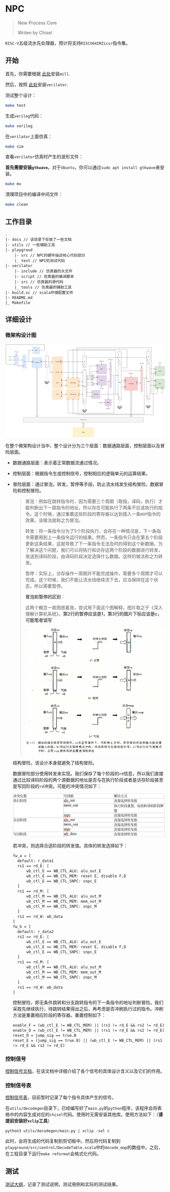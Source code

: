 NPC
=======================

> New Process Core
>
> Writen by Chisel

`RISC-V`五级流水先处理器，预计将支持`RISCV64IMZicsr`指令集。

## 开始

首先，你需要根据 [此处](https://com-lihaoyi.github.io/mill)安装`mill`.

然后，按照 [此处](https://verilator.org/guide/latest/install.html)安装`verilator`.

测试整个设计：
```bash
make test
```

生成`verilog`代码：
```bash
make verilog
```

在`verilator`上面仿真：

```bash
make sim
```

查看`verilator`仿真时产生的波形文件：

**首先需要安装`gtkwave`**。对于`Ubuntu`，你可以通过`sudo apt install gtkwave`来安装。

```bash
make mv
```

清理项目中的编译中间文件：

```bash
make clean
```

## 工作目录

```
.
|- docs // 该目录下存放了一些文档
|- utils // 一些辅助工具
|- playgroud
	|- src // NPC的硬件描述核心代码部分
	|_ test // NPC的测试代码
|- verilator
	|- include // 仿真器的头文件
	|- script // 仿真器的编译脚本
	|- src // 仿真器的源代码
	|_ tools // 仿真器的辅助工具
|- build.sc // scala环境配置文件
|- README.md
|_ Makefile
```

## 详细设计

### 微架构设计图

![微架构设计图](./docs/微架构设计.png)

在整个微架构设计当中，整个设计分为三个层面：数据通路层面，控制层面以及冒险层面。

- 数据通路层面：表示着正常数据流通过情况。

- 控制层面：根据指令生成控制信号，控制相应的逻辑单元的运算结果。

- 冒险层面：通过冒泡，转发，暂停等手段，防止流水线发生结构冒险，数据冒险和控制冒险。

  > 冒泡：例如在跳转指令时，因为需要三个周期（取指，译码，执行）才能判断出下一跳指令的地址，所以存在可能执行了两条不应该执行的指令。这个时候，通过重置这些阶段的寄存器以达到插入一条`NOP`指令的效果。该做法就称之为冒泡。
  >
  > 转发：将一条指令分为了5个阶段执行，会存在一种情况是，下一条指令需要用到上一条指令运行的结果。然而，一条指令只会在第五个阶段更新这条结果，这就导致了下一条指令无法及时的得到这个新数据。为了解决这个问题，我们可以将执行和访存这两个阶段的数据进行转发，发送到译码阶段，由译码阶段决定选择什么数据。这样的做法称之为转发。
  >
  > 暂停：实际上，访存操作一周期并不能完成操作，需要多个周期才可以完成。这个时候，我们不能让流水线继续流下去，应当保持在这个状态，所以需要暂停。
  >
  > **冒泡和暂停的区别**：
  >
  > 这两个概念一直困惑着我，尝试用下面这个图解释，图片取之于《深入理解计算机系统》。**第2行的暂停应该是1，第3行的图片下标应该是c，可能笔者误写**
  >
  > ![image-20230728192054978](https://raw.githubusercontent.com/YEWPO/yewpoblogonlinePic/main/image-20230728192054978.png)
  
  结构冒险，该设计本身就避免了结构冒险。
  
  数据冒险部分使用转发来实现。我们保存了每个阶段的`rd`信息，所以我们直接通过比较译码阶段的两个源数据的地址是否与在执行阶段或者是访存阶段甚至是写回阶段的`rd`冲突。可能的冲突情况如下：
  
  ![image-20230731100439670](https://raw.githubusercontent.com/YEWPO/yewpoblogonlinePic/main/image-20230731100439670.png)
  
  若冲突，则选择合适阶段的转发值。具体的转发选择如下：
  
  ```
  fw_a = [
  	default: r_data1
  	rs1 == rd_E: [
  		wb_ctl_E == WB_CTL_ALU: alu_out_E
  		wb_ctl_E == WB_CTL_MEM: reset E, disable F,D
  		wb_ctl_E == WB_CTL_SNPC: snpc_E
  	]
  	rs1 == rd_M: [
  		wb_ctl_M == WB_CTL_ALU: alu_out_M
  		wb_ctl_M == WB_CTL_MEM: mem_out_M
  		wb_ctl_M == WB_CTL_SNPC: snpc_M
  	]
  	rs1 == rd_W: wb_data
  ]
  fw_b = [
  	default: r_data2
  	rs2 == rd_E: [
  		wb_ctl_E == WB_CTL_ALU: alu_out_E
  		wb_ctl_E == WB_CTL_MEM: reset E, disable F,D
  		wb_ctl_E == WB_CTL_SNPC: snpc_E
  	]
  	rs1 == rd_M: [
  		wb_ctl_M == WB_CTL_ALU: alu_out_M
  		wb_ctl_M == WB_CTL_MEM: mem_out_M
  		wb_ctl_M == WB_CTL_SNPC: snpc_M
  	]
  	rs1 == rd_W: wb_data
  ]
  ```
  
  控制冒险，即无条件跳转和分支跳转指令的下一条指令的地址判断冒险。我们采取先继续执行，待跳转结果得出之后，再考虑是否冲刷执行过的指令。冲刷方法是重置相应阶段的寄存器。重置控制如下：
  
  ```
  enable_F = (wb_ctl_E != WB_CTL_MEM) || (rs1 != rd_E && rs2 != rd_E)
  enable_D = (wb_ctl_E != WB_CTL_MEM) || (rs1 != rd_E && rs2 != rd_E)
  reset_D = jump_sig == true.B
  reset_E = (jump_sig == true.B) || (wb_ctl_E != WB_CTL_MEM) || (rs1 != rd_E && rs2 != rd_E)
  ```

### 控制信号

[控制信号文档](./docs/控制信号.md)，在该文档中详细介绍了各个信号的具体设计含义以及它们的作用。

### 控制信号表

[控制信号表](./docs/控制信号表.csv)，目前暂时记录了每个指令具体产生的信号。

在`utils/decodegen`目录下，已经编写好了`main.py`的`python`程序，该程序会将表格中的内容生成对应的`chisel`代码。使用时无需安装其他库。使用方法如下：（**请提前安装好`xclip`工具**）

```shell
python3 utils/decodegen/main.py | xclip -sel c
```

此时，会将生成的代码复制到剪切板中。然后将代码复制到`playground/src/control/DecodeTable.scala`中的`decode_map`的数组中。之后，在工程目录下运行`make reformat`会格式化代码。

## 测试

[测试大纲](./docs/测试大纲.md)，记录了测试说明，测试用例和实际的测试结果。

